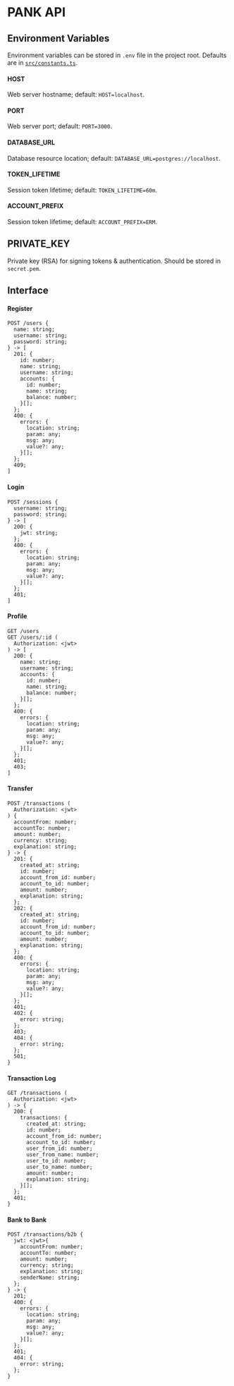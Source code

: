 # PANK API

## Environment Variables

Environment variables can be stored in `.env` file in the project root.
Defaults are in [`src/constants.ts`](src/constants.ts).

#### HOST

Web server hostname; default: `HOST=localhost`.

#### PORT

Web server port; default: `PORT=3000`.

#### DATABASE_URL

Database resource location; default: `DATABASE_URL=postgres://localhost`.

#### TOKEN_LIFETIME

Session token lifetime; default: `TOKEN_LIFETIME=60m`.

#### ACCOUNT_PREFIX

Session token lifetime; default: `ACCOUNT_PREFIX=ERM`.

## PRIVATE_KEY

Private key (RSA) for signing tokens & authentication. Should be stored in `secret.pem`.

## Interface

#### Register

```
POST /users {
  name: string;
  username: string;
  password: string;
} -> [
  201: {
    id: number;
    name: string;
    username: string;
    accounts: {
      id: number;
      name: string;
      balance: number;
    }[];
  };
  400: {
    errors: {
      location: string;
      param: any;
      msg: any;
      value?: any;
    }[];
  };
  409;
]
```

#### Login

```
POST /sessions {
  username: string;
  password: string;
} -> [
  200: {
    jwt: string;
  };
  400: {
    errors: {
      location: string;
      param: any;
      msg: any;
      value?: any;
    }[];
  };
  401;
]
```

#### Profile

```
GET /users
GET /users/:id (
  Authorization: <jwt>
) -> [
  200: {
    name: string;
    username: string;
    accounts: {
      id: number;
      name: string;
      balance: number;
    }[];
  };
  400: {
    errors: {
      location: string;
      param: any;
      msg: any;
      value?: any;
    }[];
  };
  401;
  403;
]
```

#### Transfer

```
POST /transactions (
  Authorization: <jwt>
) {
  accountFrom: number;
  accountTo: number;
  amount: number;
  currency: string;
  explanation: string;
} -> {
  201: {
    created_at: string;
    id: number;
    account_from_id: number;
    account_to_id: number;
    amount: number;
    explanation: string;
  };
  202: {
    created_at: string;
    id: number;
    account_from_id: number;
    account_to_id: number;
    amount: number;
    explanation: string;
  };
  400: {
    errors: {
      location: string;
      param: any;
      msg: any;
      value?: any;
    }[];
  };
  401;
  402: {
    error: string;
  };
  403;
  404: {
    error: string;
  };
  501;
}
```

#### Transaction Log

```
GET /transactions (
  Authorization: <jwt>
) -> {
  200: {
    transactions: {
      created_at: string;
      id: number;
      account_from_id: number;
      account_to_id: number;
      user_from_id: number;
      user_from_name: number;
      user_to_id: number;
      user_to_name: number;
      amount: number;
      explanation: string;
    }[];
  };
  401;
}
```

#### Bank to Bank

```
POST /transactions/b2b {
  jwt: <jwt>{
    accountFrom: number;
    accountTo: number;
    amount: number;
    currency: string;
    explanation: string;
    senderName: string;
  };
} -> {
  201;
  400: {
    errors: {
      location: string;
      param: any;
      msg: any;
      value?: any;
    }[];
  };
  401;
  404: {
    error: string;
  };
}
```
